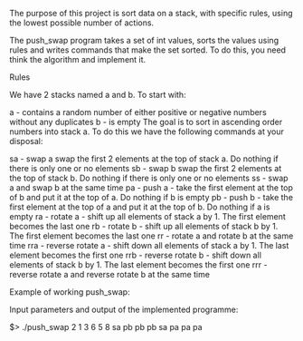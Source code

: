The purpose of this project is sort data on a stack, with specific rules, using the lowest possible number of actions.

The push_swap program takes a set of int values, sorts the values using rules and writes commands that make the set sorted. 
To do this, you need think the algorithm and implement it.

Rules

We have 2 stacks named a and b. To start with:

a - contains a random number of either positive or negative numbers without any duplicates
b - is empty
The goal is to sort in ascending order numbers into stack a. To do this we have the following commands at your disposal:

sa - swap a swap the first 2 elements at the top of stack a. Do nothing if there is only one or no elements
sb - swap b swap the first 2 elements at the top of stack b. Do nothing if there is only one or no elements
ss - swap a and swap b at the same time
pa - push a - take the first element at the top of b and put it at the top of a. Do nothing if b is empty
pb - push b - take the first element at the top of a and put it at the top of b. Do nothing if a is empty
ra - rotate a - shift up all elements of stack a by 1. The first element becomes the last one
rb - rotate b - shift up all elements of stack b by 1. The first element becomes the last one
rr - rotate a and rotate b at the same time
rra - reverse rotate a - shift down all elements of stack a by 1. The last element becomes the first one
rrb - reverse rotate b - shift down all elements of stack b by 1. The last element becomes the first one
rrr - reverse rotate a and reverse rotate b at the same time

Example of working push_swap:

Input parameters and output of the implemented programme:

$> ./push_swap 2 1 3 6 5 8
sa
pb
pb
pb
sa
pa
pa
pa
